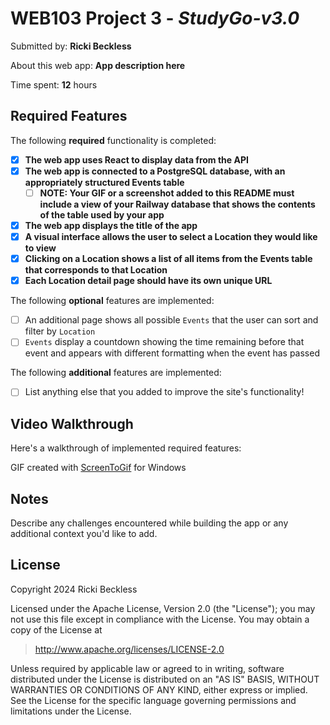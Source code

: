 # WEB103 Project 3 - *StudyGo-v3.0*

Submitted by: **Ricki Beckless**

About this web app: **App description here**

Time spent: **12** hours

## Required Features

The following **required** functionality is completed:

<!-- Make sure to check off completed functionality below -->

- [X] **The web app uses React to display data from the API**
- [X] **The web app is connected to a PostgreSQL database, with an appropriately structured Events table**
  - [ ] **NOTE: Your GIF or a screenshot added to this README must include a view of your Railway database that shows the contents of the table used by your app**
- [X] **The web app displays the title of the app**
- [X] **A visual interface allows the user to select a Location they would like to view**
- [X] **Clicking on a Location shows a list of all items from the Events table that corresponds to that Location**
- [X] **Each Location detail page should have its own unique URL**

The following **optional** features are implemented:

- [ ] An additional page shows all possible `Events` that the user can sort and filter by `Location`
- [ ] `Events` display a countdown showing the time remaining before that event and appears with different formatting when the event has passed

The following **additional** features are implemented:

- [ ] List anything else that you added to improve the site's functionality!

## Video Walkthrough

Here's a walkthrough of implemented required features:


GIF created with [ScreenToGif](https://www.screentogif.com/) for Windows

## Notes

Describe any challenges encountered while building the app or any additional context you'd like to add.

## License

Copyright 2024 Ricki Beckless

Licensed under the Apache License, Version 2.0 (the "License"); you may not use this file except in compliance with the License. You may obtain a copy of the License at

> http://www.apache.org/licenses/LICENSE-2.0

Unless required by applicable law or agreed to in writing, software distributed under the License is distributed on an "AS IS" BASIS, WITHOUT WARRANTIES OR CONDITIONS OF ANY KIND, either express or implied. See the License for the specific language governing permissions and limitations under the License.
